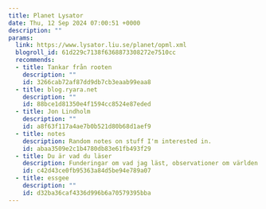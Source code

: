 ```yaml
---
title: Planet Lysator
date: Thu, 12 Sep 2024 07:00:51 +0000
description: ""
params:
  link: https://www.lysator.liu.se/planet/opml.xml
  blogroll_id: 61d229c7138f6368873308272e7510cc
  recommends:
  - title: Tankar från rooten
    description: ""
    id: 3266cab72af87dd9db7cb3eaab99eaa8
  - title: blog.ryara.net
    description: ""
    id: 88bce1d81350e4f1594cc8524e87eded
  - title: Jon Lindholm
    description: ""
    id: a8f63f117a4ae7b0b521d80b68d1aef9
  - title: notes
    description: Random notes on stuff I'm interested in.
    id: abaa3509e2c1b4780db83e61fb493f29
  - title: Du är vad du läser
    description: Funderingar om vad jag läst, observationer om världen och annat småplock.
    id: c42d43ce0fb95363a84d5be94e789a07
  - title: essgee
    description: ""
    id: d32ba36caf4336d996b6a70579395bba
---
```

